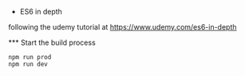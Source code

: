 * ES6 in depth

following the udemy tutorial at https://www.udemy.com/es6-in-depth

*** Start the build process
```
npm run prod
npm run dev
```